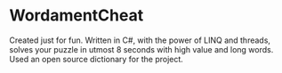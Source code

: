 WordamentCheat
==============

Created just for fun.
Written in C#, with the power of LINQ and threads, solves your puzzle in utmost 8 seconds with high value and long words.
Used an open source dictionary for the project.
